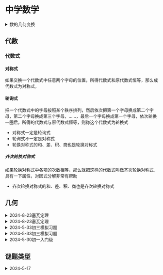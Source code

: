 # 中学数学


<details>
<summary>数的几何变换</summary>
让我们从另外一个角度来看到数字，会发现实数与复数一样自然！
<b>对称与变换</b>，对称性指的是在某种操作下使物体保持不变的性质。
<p>1. 正方形旋转90度后，旋转对称</p>
<p>2. 沿着直线方向移动一段距离，称为平移对称</p>
<p>3. 放大或缩小任何几何平面图形，称为扩张/缩放对称性</p>
<p>4. 反射</p>

现在用上面定义的几何语言来重新定义数字与运算。
<p>现在想象有一个平面，中间有一条水平直线，把数字0放在中间，把正实数放在0的右边，把负实数放在左边，这就是熟悉的数轴。</p>
<p>现在有一个几何对象，一条直线，将直线平移x个数字会产生什么结果呢？数字0将位于x的位置，数字1位于x+1的位置，即平移变换对应于平移方向就是加减运算</p>
<p>现在进行扩展或缩放变换，这相当于乘法与除法运算，就看你变换的数字是大于1还是小于1，是1就是变换成自己，恒等变换</p>
<p>如果将数轴通过0点作发射，这种情况下就会产生1变成-1，相当于乘数是负数的乘法运算，反射对应于乘以-1.如果连续反射两次了？(-1)(-1)=1,也是恒等变换</p>
<p>自此利用几何变换引起数轴上实数的变化，就是对应于四种基本运算。但还忽略了一种变换，那就是旋转变换。<br/>
这时需要我们从直线上的点拓展到平面上任意点。这个认识，<b>就是平面上的几何点对应着数字，但不一定是实数</b>。<br/>
考虑逆时针旋转90度，这时对应什么变换呢？不会是加减运算，假设是乘除运算，即逆时针旋转90度对应于乘以<b>某个数</b>，这样得到通过0的竖直的直线。
现在需要知道乘以了某个数是什么，我们跟踪数字1的变化，因为乘以1就是恒等变换。<br/>
数字1逆时针旋转90度得到数字(0,1),继续逆时针旋转90度得到数字-1，这样就存在一个数，满足这样的性质<var>(0,1)<sub>2</sub></var>=-1.称这个数字为i，这样逆旋转90度就是乘以数字i。<br/>
16 世纪的时候，当时数学家发现一维数轴并不是完整的图景。他们需要“发明”这个神秘的数字，称之为虚数单位，即i² = -1，以便计算三次多项式方程的解。
</p>

$$
\text{一般来说，可以通过乘以复数}e^{(\theta i)}\text{来获得任意角度} \theta \text{的旋转,其中}e\text{是自然对数的底数，}\theta\text{是以弧度表示的旋转角度。现在可以使用这个语言来解释欧拉恒等式}
$$

$e^{\pi i} + 1 = 0 \to e^{\pi i} = -1$

它表示的是将平面上的某个点逆时针旋转180度的几何变换与通过(0,0)反射该点相同而已。

</details>

## 代数

### 代数式

#### 对称式

如果交换一个代数式中任意两个字母的位置，所得代数式和原代数式恒等，那么成代数式为对称式。

#### 轮询式

把一个代数式中的字母按照某个秩序排列，然后依次把第一个字母换成第二个字母，第二个字母换成第三个字母，……，最后一个字母换成第一个字母，依次轮换一圈后，所得的代数式与原代数式恒等，则称这个代数式为轮换式

- 对称式一定是轮询式
- 轮询式不一定是对称式
- 轮换对称式的和、差、积、商也是轮换对称式

##### 齐次轮换对称式

如果轮换对称式中各项的次数相等，那么就把这样的代数式叫做齐次轮换对称式. 具有一下属性，对因式分解非常有帮助

- 齐次轮换对称式的和、差、积、商也是齐次轮换对称式

## 几何

<details>
<summary>2024-8-23塞瓦定理</summary>

- [用圆幂及消点法解2024年高中数学联赛加试几何题](https://mp.weixin.qq.com/s/A-NDWhNZ_EeUFDv8bi2YXA)

</details>


<details>
<summary>2024-8-23塞瓦定理</summary>

- [一个很哇塞的定理 ](https://mp.weixin.qq.com/s/teDnXG-v53GHxvdlrND-DA)

你有没有发现这样一个现象：三角形的三条高线（或其延长线）、三条角平分线、三条中线都会分别交于一点。你可以试着画出各种不同三角形的高线（或其延长线）、角平分线、中线，会发现无论什么样的三角形，它的三条高线（或其延长线）都会交于同一个点，角平分线和中线也是如此。

“塞瓦定理”记录在塞瓦（Giovanni Ceva，1648～1734，意大利水利工程师，数学家）于1678年发表的《直线论》一书中。“塞瓦定理”是塞瓦的重大发现，因此后世以他的名字来命名，将其称为“塞瓦定理”。

</details>

<details>
<summary>2024-5-33初三模拟习题</summary>

[几何之旅：塞瓦定理与角元塞瓦定理——角格点问题的通解方法](https://zhuanlan.zhihu.com/p/122455316?utm_campaign=shareopn&utm_medium=social&utm_psn=1781370747668807680&utm_source=wechat_session)

</details>

<details>
<summary>2024-5-33初三模拟习题</summary>

$$
\text{在} \vartriangle{ABC},AB=AC,\angle{ABC}=2\alpha,(\alpha \lt \alpha 90^{\circ}), D\text{是}BC\text{中点},E\text{是}BD\text{中点}. \newline
\text{连接}AE,\text{将射线}AE\text{绕点}A\text{逆时针旋转}\alpha\text{得到射线}AM,\text{过点}E\text{作} EF \perp AE \text{交射线} AM \text{于点} F. \newline
(1) \text{a. 依题意补全图形} \newline
\text{b. 求证} \angle{B} = \angle{AFE} \newline
(2) \text{连接}CF,DF,\text{用等式表示}CF,DF\text{之间的数量关系，并证明。}
$$

![2024-6-6](/images/geogebra/geogebra-2024-6-6.png)

解体：(1a)

$\text{作}EF \perp AE \text{交}AM\text{于点}F$

(1b)

$\text{由题意可知} \angle{BAD}, \angle{EAF} \text{都是} \alpha, \text{两个三角形都是直角三角形，另外两个角}\angle{B},\angle{AFE}\text{必然相等}$

（2）遇到证明线段关系的几何问题，由于不能测量必然想着把线段放在三角形中去推理其数量关系。

从几何角度来思考，题意中也提到旋转，把三角形EDF绕点E旋转180°后得到了三角形BEF'，这是两个全等三角形，因此线段DF等于线段BF'。

$$
\text{连接线段}AF'，\text{可知}AFF'\text{是等腰三角形}, \angle{EAF'}\text{和}\angle{EAF}\text{相等于}\alpha. \newline
\text{三角形}ABF'\text{和三角形}ACF\text{是全等三角形，是旋转}\alpha\text{角度的相等三角形，这样线段}BF'\text{和线段}CF\text{相等}
$$

这样就得到两个线段FC和DF是相等的，数量关系就是相等。

这个解法还是太几何化了，需要很强的洞擦力，还有一种策略就是把需要证明的目标纳入已知，这样就可以增加很多几何性质，思路就会更容易打开一些。

如果线段DF和CF相等，那么三角形DCF是等腰三角形，等腰三角形的常见性质是**顶点到底边的垂线，其垂足也是底边的中点**。用数学语言即，点F到边CD的投影点
就是这个线段的中点。这样就从证明边相等变成了证明点F到边DC的垂足不变。

$$
\text{由(1b)证明了}\angle{B}=\angle{AFE} \to \angle{AFE}=\angle{ACB} \newline
\text{由于三角形}AFE\text{是直角三角形，可以推出AEFC四点共圆, 是由同弧AE所对圆周角相等，由同弧EF可以推出}\angle{EAF}=\angle{ECF}=\alpha \newline
\angle{ACF}=\angle{ECF}+\angle{ACB}=\angle{EAF}+\angle{ACB}=\alpha+\angle{B}=\frac{\pi}{2} \to \text{ACF是直角三角形}
$$

有了这些基础后，直接坐标化，以点D为原点，依题意有如下代数关系

$$
\text{点}D(0,0), \text{点}A(0,a), \text{点}B(-c,0), \text{点}E(-\frac{c}{2},0), \text{点}C(c,0), \text{并设点}F(x,y) \newline
\text{由两个直角三角形AEF和ACF理由毕达哥拉斯定理-勾股定理有} AE^{2} + EF^{2} = AF^{2} = AC^{2} + CF^{2} \newline 
(-\frac{c}{2} - 0)^2 + (0 - a)^2 + (-frac{c}{2} - x)^2 + (0 - y)^2 = (c - 0)^2 + (0 - a)^2 + (x - c)^2 + (y - 0)^2 \newline
\to 3cx^2 = \frac{3}{2}c^2 \to x = \frac{1}{2}c
$$

这样确认了点F的在边DC的垂足是中心点，即DFC是等腰三角形，则线段DF等于线段CF。

[参考来源](https://mp.weixin.qq.com/s/1qPL3lE5eBai-V0VP8o_0Q)

</details>


<details>
<summary>2024-5-30初一入门级</summary>

$\text{已知} AB=AC=5,BC=6,BD=AE, AF \perp DE,\text{求解}\frac{AF}{DE}=?$

![2024-5-30](/images/geogebra/geogebra-2024-5-30.png '图1')

因为题目只是求值，提示采用特殊值法，设点D是AB的中点，依题意E也是中点，即DE是等腰三角形ABC的中位线，DE=0.5BC=3，此时AF是三角形ABC的中垂线
BF=3，根据毕达哥拉斯定理，AF=4, 即结果为

$\frac{AF}{DE}=\frac{4}{3}$

如果是证明题的化，如何处理呢？特殊值法时类似的思路，当D是不是中点时，始终有AF垂直于DE，随着D点移动时F也跟随移动，旋转出来两个角。

要显示两个角，就需要三角形，作辅助线如下：作三角形ABC的垂线AM，过D点作BC的平行线DP，过E点作BC的垂线，交DP延长线于G。EDG和FAM就是旋转出来的两个角了。

![2024-5-30a](/images/geogebra/geogebra-2024-5-30a.png '图1辅助线')

现在问题就变化为证明角EDG等于角FAM。

由三角形外角和等于不相邻两个内角的和，有

$\angle{AFM} = \angle{C} + \angle{CAF}$

另一个角DEG较复杂些，需要用到三角形内角和定理和平角定义

$$
\angle{DEG} = \pi - \angle{CEG} - \angle{AED} & \text{--三角形内角和等于180} \newline
= \pi - (\frac{\pi}{2} - \angle{C}) - (\frac{\pi}{2} - \angle{CAF}) \newline
= \angle{C} + \angle{CAF}
$$

显然角AFM和角DEG相等，也推出角EDG和角FAM相等。此时这两个直角三角形相似。根据三角形相似性有

$\frac{AF}{DE}=\frac{AM}{DG}$

于是问题转为求解

$\frac{AM}{DG}=?$

由题意，根据毕达哥拉斯定理很容易得到AM=4，而DG=DP+PG，且根据题意有BD=AE，由三角形相似性且为直角三角形且有斜边相等，即三角形APD与三角形ENC全等。

DG=DP+PG=NC+MN=MC=3，所以有

$\frac{AF}{DE}=\frac{AM}{DG}=\frac{4}{3}$

从几何原理上看，本题涉及到所谓的第一余弦定理，三角形ABC三条边为a，b，c，三边对应的角分别为A，B，C，则有。

$$
a = bcos\angle{C} + ccos\angle{B} \newline
b = acos\angle{C} + ccos\angle{A} \newline
c = acos\angle{B} + bcos\angle{A} \newline
$$

其具有轮换对称形式，在本题中动点D、E所带动的其他点形成的轨迹构成了两个等角的直角三角形，思路也是来源于此。

在没有刻度尺的几何平面问题中，若想讨论线段的数量关系，第一反应就是将这些线段放到三角形中去思考，这样一来，三角形带着数量关系的定理等着我们去运用，有
- 毕达哥拉斯定理，即勾股定理 
- 角平分线定理
- 正弦定理
- 余弦定理
- 射影定理
- 第一余弦定理

</details>

## 谜题类型

<details>
<summary>2024-5-17</summary>

设“可怕新冠”为4位数，“新冠不可怕”为5位数，“进”，“退”为不同的一位素数，相同汉字代表相同的数字，求解谜题：

$\overline{\text{可怕新冠}} \div \text{退} \times \text{进}!! \times \text{进}!! \times \text{进}!! = \overline{\text{新冠不可怕}}$

其中n!!表示双阶乘，或超阶乘，其定义是
- n为正偶数时，n!!表示从n开始递减的所有正偶数的乘积
- n为正奇数时，n!!表示从n开始递减的所有正奇数的乘积
- 3!! = 3 x 1 = 3
- 5!! = 5 x 3 x 1 = 15
- 7!! = 7 x 5 x 3 x 1 = 105

解：

$$
\text{设} x= \overline{\text{可怕}}, y = \overline{\text{新冠}} p = \text{进}, q = \text{退}, t = \text{不}, \text{则} \newline
\{p,q\} \sube \{3,5,7\} \newline
\text{若}p=7, \text{则等式左值}  \ge 1000 \div 5!! \times (7!!)^3 > 99999, \text{超过5位数，引出矛盾} \newline
$$

现在排除了一种情况，现在就剩下的四种情况讨论一下

$$
\text{设}p=3, \text{则}q=5\text{或}7 \newline
q=5\text{时}, (100x+y) \div 5!! \times (3!!)^3 = (1000y + 100t + x) \implies 9(100x + y) = 5(1000y + 100t + x) \implies 895x = 4991y + 500t \implies 179 \times 5x = 4991y + 500t  \newline
\text{观察式子可得出} \implies 179x = 4991y \div 5 + 100t \implies 5 \mid y \implies y \ge 5 \implies \text{式子右边} \ge 4991 * 5 = 24955, \text{引出矛盾}
$$

> **Note**
> 这里涉及到模运算，从初中就是一直卡在我头脑中的问题了，不清楚如何引出矛盾的过程的。

$$
q=7\text{时}, (100x+y) \div 7!! \times (3!!)^3 = (1000y + 100t + x) \implies 9(100x + y) = 35(1000y + 100t + x) \implies 865x = 34991y + 3500t \newline
\text{与上同理可得出} \implies 5 \mid y \implies y \ge 5 \implies \text{式子右边} \ge 34991 * 5 = 174955, \text{引出矛盾}
$$

此时可得知p=5，剩下两种情况

$$
q=3\text{时}, (100x+y) \div 3!! \times (5!!)^3 = (1000y + 100t + x) \implies 1125(100x + y) = 1000y + 100t + x \implies 112499x + 125y = 100t \text{引出矛盾} \newline
q=7\text{时}, (100x+y) \div 7!! \times (5!!)^3 = (1000y + 100t + x) \implies 225(100x + y) = 7(1000y + 100t + x) \implies 22493x = 6775y + 700t \newline
\implies 271(83x - 25y) = 700t \implies 271 \mid t \implies t = 0 \newline
\implies 83x = 25y \implies x = 25, y = 83. \newline
\text{最后的解就是} 2583 \div 7!! \times 5!! \times 5!! \times 5!! = 83025
$$

</details>